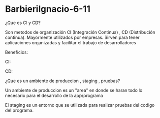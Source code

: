 # BarbieriIgnacio-6-11
¿Que es CI y CD? 

Son metodos de organización CI (Integración Continua) , CD (Distribución continua). Mayormente utilizados por empresas. Sirven para tener aplicaciones organizadas y facilitar el trabajo de desarrolladores
 
Beneficios:

CI:

CD:

¿Que es un ambiente de produccion , staging , pruebas?

Un ambiente de produccion es un "area" en donde se haran todo lo necesario para el desarrollo de la app/programa

El staging es un entorno que se utilizada para realizar pruebas del codigo del programa.



